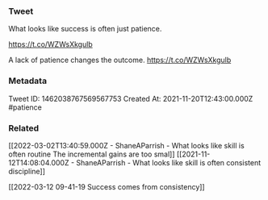 ### Tweet
What looks like success is often just patience.

https://t.co/WZWsXkgulb

A lack of patience changes the outcome.
https://t.co/WZWsXkgulb

### Metadata
Tweet ID: 1462038767569567753
Created At: 2021-11-20T12:43:00.000Z
#patience

### Related
[[2022-03-02T13:40:59.000Z - ShaneAParrish - What looks like skill is often routine The incremental gains are too smal]]
[[2021-11-12T14:08:04.000Z - ShaneAParrish - What looks like skill is often consistent discipline]]

[[2022-03-12 09-41-19 Success comes from consistency]]

